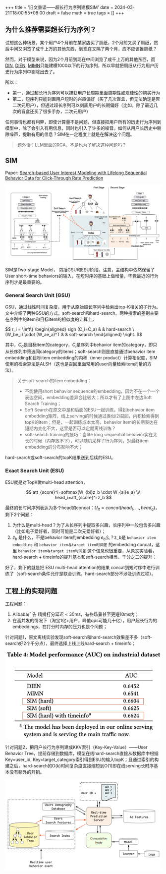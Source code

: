+++
title = '旧文重读——超长行为序列建模SIM'
date = 2024-03-21T18:00:55+08:00
draft = false
math = true
tags = []
+++

## 为什么推荐需要超长行为序列？

试想这么种场景，某个用户4个月前在某家店买了厕纸，2个月前又买了厕纸，然后中间又浏览了成千上万的其他东西，到现在又隔了两个月，应不应该推厕纸？

然而，对于模型来说，因为2个月前到现在中间浏览了成千上万的其他东西，而[DIN](https://arxiv.org/abs/1706.06978), [DIEN](https://arxiv.org/abs/1809.03672), [MIMN](https://arxiv.org/abs/1905.09248 "https://arxiv.org/abs/1905.09248")只能建模1000以下的行为序列，所以早就把厕纸从行为用户历史行为序列中剔除出去了。

所以：

- 第一，通过超长行为序列可以捕获用户长周期里面周期性或规律性的购买行为
- 第二，短序列只能刻画用户短时的兴趣偏好（买了几次盲盒，但无法确定是否二次元用户），但通过超长序列可以刻画用户的长期偏好（比如，除了最近几次的盲盒还买了很多手办，二次元用户）

任何事情也都有利弊，即使计算量不是问题，但直接把用户所有的历史行为序列到模型中，除了会引入有用信息，同时也引入了许多的噪音。如何从用户长历史中剔除噪声，提取有用的信息？SIM在一定程度上就是在解决这个问题。

> 题外话：LLM里面的RGA，不是也为了解决这种问题吗？

## SIM

Paper: [Search-based User Interest Modeling with Lifelong Sequential Behavior Data for Click-Through Rate Prediction](https://arxiv.org/pdf/2006.05639.pdf%5C%5B13%5C%5D)

![1711016019443](image/index/1711016019443.png)

SIM是Two-stage Model， 包括GSU和ESU阶段。注意，主结构中依然保留了User short-time behaviors的输入，在短时序的基础上做增量，毕竟最近的行为序列才是最重要的。

### General Search Unit (GSU)

GSU，通过线性时间复杂度，用于从原始超长序列中检索出top-K相关的子行为。文中介绍了两种GSU的方式，soft-search和hard-search。两种搜索的差别主要在序列中的item和目标item的相似度的计算上，

$$
r_i = \left\\{
\begin{aligned}
sign (C_i=C_a) &    & hard-search \\\
(W_be_i) \cdot (W_ae_a)^T &    & soft-search
\end{aligned}
\right.
$$

其中，$C_a$是目标item的category，$C_i$是序列中behavior item的category，即只从长序列中筛选同category的items；soft-search则是直接通过behavior item embedding和目标item embedding的内积（inner product）计算相似度，SIM使用的检索算法是ALSH（这也是召回里面常用的user向量检索item向量的方法）。

> 关于soft-search的item embedding：
>
> - 不能使用short behavior sequence的embedding，因为不在一个一个表达空间，embedding差异会比较大；所以才有了上图中左边Soft Search Training；
> - Soft Search在原文中是和后面的ESU一起训练，得到behavior item embedding矩阵，线上serving的时候通过类似i2i召回，内积检索得到topK的item；但是，一起训练成本太高，behavior item的长期表达在短期内变化不大，这里是否可以定期离线训练？
> - soft-search training的技巧：当life long sequential behavior实在太长的时候（内存放不下），可以随机采样子行为序列，对最终item embedding的分布影响不大；

hard-search或soft-search的topK结果送到后续的ESU。

### Exact Search Unit (ESU)

ESU就是对TopK做multi-head attention，

$$
att_{score}^i=softmax(W_{bi}z_b \cdot W_{ai}e_a) \\\
head_i=att_{score}^i z_b
$$

最终的长时间序列表达为多个head的concat：$U_{lt}=concat(head_1,...,head_q)$，剩下2个问题：

1. 为什么是multi-head？为了从长序列中提取多兴趣，长序列中一般包含多兴趣（比如电子爱好者，同时可能是二次元爱好者）；
2. $z_b$ 是什么，不是behavior item的embedding $e_b$么？z_b是 `behavior item embedding` 和 `behavior item与target item时间差` 的embedding concat，这里 `behavior item与target item时间差` 这个信息也很重要，从原文实验看，hard-search + timeinfo的提升基本和soft-search相当，千分之二的提升；

好了，剩下的就是把 ESU multi-head attention的结果 concat到短时序中进行训练了（soft-search条件允许是联合训练，hard-search部分不涉及训练过程）。

## 工程上的实现问题

工程问题：

1. Alibaba广告 精排打分延迟 < 30ms，有些场景甚至更短10ms内；
2. 在高并发的情况下（淘宝1亿+用户，峰值qps可能几十亿），用户超长行为的embeddings，在打分时内存的压力也是个问题；

针对问题1，原文离线实验发现soft-search和hard-search效果差不多（soft-search好2个千分点），最终选择上线上线hard-search + timeinfo；

![1711022881852](image/index/1711022881852.png)

针对问题2，把用户长行为序列建成KKV索引（Key-Key-Value）——User Behavior Tree，提前存储到数据库，模型在线hard-search直接从数据库中根据Key=user_id, Key=target_category索引得到ESU的输入topK；且通过索引的构建之后，hard-search的O(k)时间复杂度直接缩短到O(1)即在线serving长时序基本没有额外的开销。

![1711023710900](image/index/1711023710900.png)

